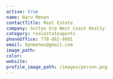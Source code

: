 ```yaml
---
active: true
name: Naru Menon
contactTitle: Real Estate
company: Sutton Grp West Coast Realty
category: realestateagents
phoneOffice: 778-882-8601
email: kpnmenon@gmail.com
image_path:
color:
website:
profile_image_path: /images/person.png
---
```



